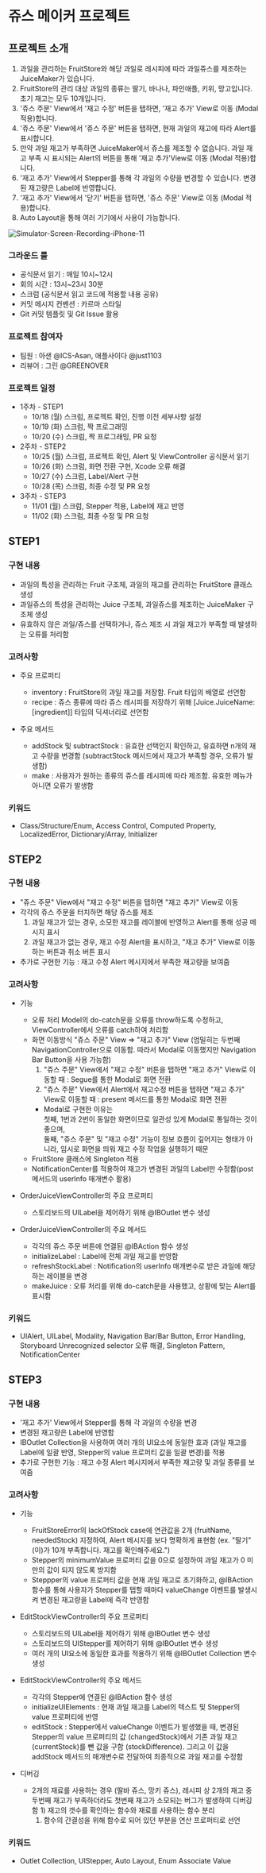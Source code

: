 # 쥬스 메이커 프로젝트

## 프로젝트 소개
1. 과일을 관리하는 FruitStore와 해당 과일로 레시피에 따라 과일쥬스를 제조하는 JuiceMaker가 있습니다.
1. FruitStore의 관리 대상 과일의 종류는 딸기, 바나나, 파인애플, 키위, 망고입니다. 초기 재고는 모두 10개입니다.
1. '쥬스 주문' View에서 '재고 수정' 버튼을 탭하면, '재고 추가' View로 이동 (Modal 적용)합니다.
1. '쥬스 주문' View에서 '쥬스 주문' 버튼을 탭하면, 현재 과일의 재고에 따라 Alert를 표시합니다.
1. 만약 과일 재고가 부족하면 JuiceMaker에서 쥬스를 제조할 수 없습니다. 과일 재고 부족 시 표시되는 Alert의 버튼을 통해 '재고 추가'View로 이동 (Modal 적용)합니다.
1. '재고 추가' View에서 Stepper를 통해 각 과일의 수량을 변경할 수 있습니다. 변경된 재고량은 Label에 반영합니다.
1. '재고 추가' View에서 '닫기' 버튼을 탭하면, '쥬스 주문' View로 이동 (Modal 적용)합니다.
1. Auto Layout을 통해 여러 기기에서 사용이 가능합니다.
   
![Simulator-Screen-Recording-iPhone-11](https://user-images.githubusercontent.com/70856586/147887208-cb742d9a-cc39-405b-98c0-8e74e25dc399.gif)

### 그라운드 룰
   - 공식문서 읽기 : 매일 10시~12시
   - 회의 시간 : 13시~23시 30분
   - 스크럼 (공식문서 읽고 코드에 적용할 내용 공유)
   - 커밋 메시지 컨벤션 : 카르마 스타일 
   - Git 커밋 템플릿 및 Git Issue 활용

### 프로젝트 참여자
   - 팀원 : 아샌 @ICS-Asan, 애플사이다 @just1103
   - 리뷰어 : 그린 @GREENOVER

### 프로젝트 일정
* 1주차 - STEP1
   - 10/18 (월) 스크럼, 프로젝트 확인, 진행 이전 세부사항 설정
   - 10/19 (화) 스크럼, 짝 프로그래밍
   - 10/20 (수) 스크럼, 짝 프로그래밍, PR 요청
* 2주차 - STEP2
   - 10/25 (월) 스크럼, 프로젝트 확인, Alert 및 ViewController 공식문서 읽기
   - 10/26 (화) 스크럼, 화면 전환 구현, Xcode 오류 해결
   - 10/27 (수) 스크럼, Label/Alert 구현
   - 10/28 (목) 스크럼, 최종 수정 및 PR 요청
* 3주차 - STEP3
   - 11/01 (월) 스크럼, Stepper 적용, Label에 재고 반영
   - 11/02 (화) 스크럼, 최종 수정 및 PR 요청

## STEP1
### 구현 내용
   - 과일의 특성을 관리하는 Fruit 구조체, 과일의 재고를 관리하는 FruitStore 클래스 생성
   - 과일쥬스의 특성을 관리하는 Juice 구조체, 과일쥬스를 제조하는 JuiceMaker 구조체 생성
   - 유효하지 않은 과일/쥬스를 선택하거나, 쥬스 제조 시 과일 재고가 부족할 때 발생하는 오류를 처리함

### 고려사항
* 주요 프로퍼티
   - inventory : FruitStore의 과일 재고를 저장함. Fruit 타입의 배열로 선언함
   - recipe : 쥬스 종류에 따라 쥬스 레시피를 저장하기 위해 [Juice.JuiceName: [ingredient]] 타입의 딕셔너리로 선언함

* 주요 메서드
   - addStock 및 subtractStock : 유효한 선택인지 확인하고, 유효하면 n개의 재고 수량을 변경함 (subtractStock 메서드에서 재고가 부족할 경우, 오류가 발생함)
   - make : 사용자가 원하는 종류의 쥬스를 레시피에 따라 제조함. 유효한 메뉴가 아니면 오류가 발생함

### 키워드 
   - Class/Structure/Enum, Access Control, Computed Property, LocalizedError, Dictionary/Array, Initializer

## STEP2
### 구현 내용
   - "쥬스 주문" View에서 "재고 수정" 버튼을 탭하면 "재고 추가" View로 이동
   - 각각의 쥬스 주문을 터치하면 해당 쥬스를 제조
     1) 과일 재고가 있는 경우, 소모한 재고를 레이블에 반영하고 Alert를 통해 성공 메시지 표시
     2) 과일 재고가 없는 경우, 재고 수정 Alert을 표시하고, "재고 추가" View로 이동하는 버튼과 취소 버튼 표시
   - 추가로 구현한 기능 : 재고 수정 Alert 메시지에서 부족한 재고량을 보여줌

### 고려사항
* 기능
   - 오류 처리 
     Model의 do-catch문을 오류를 throw하도록 수정하고, ViewController에서 오류를 catch하여 처리함
   - 화면 이동방식 
     "쥬스 주문" View => "재고 추가" View (엄밀히는 두번째 NavigationController으로 이동함. 따라서 Modal로 이동했지만 Navigation Bar Button을 사용 가능함)
        1) "쥬스 주문" View에서 "재고 수정" 버튼을 탭하면 "재고 추가" View로 이동할 때 : Segue를 통한 Modal로 화면 전환
        2) "쥬스 주문" View에서 Alert에서 재고수정 버튼을 탭하면 "재고 추가" View로 이동할 때 : present 메서드를 통한 Modal로 화면 전환 
        - Modal로 구현한 이유는    
            첫째, 1번과 2번이 동일한 화면이므로 일관성 있게 Modal로 통일하는 것이 좋으며,    
            둘째, "쥬스 주문" 및 "재고 수정" 기능이 정보 흐름이 깊어지는 형태가 아니라, 임시로 화면을 띄워 재고 수정 작업을 실행하기 때문
   - FruitStore 클래스에 Singleton 적용
   - NotificationCenter를 적용하여 재고가 변경된 과일의 Label만 수정함(post 메서드의 userInfo 매개변수 활용)

* OrderJuiceViewController의 주요 프로퍼티
   - 스토리보드의 UILabel을 제어하기 위해 @IBOutlet 변수 생성

* OrderJuiceViewController의 주요 메서드
   - 각각의 쥬스 주문 버튼에 연결된 @IBAction 함수 생성
   - initializeLabel : Label에 전체 과일 재고를 반영함
   - refreshStockLabel : Notification의 userInfo 매개변수로 받은 과일에 해당하는 레이블을 변경
   - makeJuice : 오류 처리를 위해 do-catch문을 사용했고, 상황에 맞는 Alert를 표시함

### 키워드
   - UIAlert, UILabel, Modality, Navigation Bar/Bar Button, Error Handling, Storyboard Unrecognized selector 오류 해결, Singleton Pattern, NotificationCenter

## STEP3
### 구현 내용
   - '재고 추가' View에서 Stepper를 통해 각 과일의 수량을 변경
   - 변경된 재고량은 Label에 반영함
   - IBOutlet Collection을 사용하여 여러 개의 UI요소에 동일한 효과 (과일 재고를 Label에 일괄 반영, Stepper의 value 프로퍼티 값을 일괄 변경)를 적용
   - 추가로 구현한 기능 : 재고 수정 Alert 메시지에서 부족한 재고량 및 과일 종류를 보여줌 

### 고려사항
* 기능
   - FruitStoreError의 lackOfStock case에 연관값을 2개 (fruitName, neededStock) 지정하여, Alert 메시지를 보다 명확하게 표현함 (ex. "딸기"(이)가 10개 부족합니다. 재고를 확인해주세요.")
   - Stepper의 minimumValue 프로퍼티 값을 0으로 설정하여 과일 재고가 0 미만의 값이 되지 않도록 방지함
   - Steppper의 value 프로퍼티 값을 현재 과일 재고로 초기화하고, @IBAction 함수를 통해 사용자가 Stepper를 탭할 때마다 valueChange 이벤트를 발생시켜 변경된 재고량을 Label에 즉각 반영함

* EditStockViewController의 주요 프로퍼티
   - 스토리보드의 UILabel을 제어하기 위해 @IBOutlet 변수 생성
   - 스토리보드의 UIStepper를 제어하기 위해 @IBOutlet 변수 생성
   - 여러 개의 UI요소에 동일한 효과를 적용하기 위해 @IBOutlet Collection 변수 생성

* EditStockViewController의 주요 메서드
   - 각각의 Stepper에 연결된 @IBAction 함수 생성
   - initializeUIElements : 현재 과일 재고를 Label의 텍스트 및 Stepper의 value 프로퍼티에 반영
   - editStock : Stepper에서 valueChange 이벤트가 발생했을 때, 변경된 Stepper의 value 프로퍼티의 값 (changedStock)에서 기존 과일 재고 (currentStock)를 뺀 값을 구함 (stockDifference). 그리고 이 값을 addStock 메서드의 매개변수로 전달하여 최종적으로 과일 재고를 수정함

* 디버깅
   - 2개의 재료를 사용하는 경우 (딸바 쥬스, 망키 쥬스), 레시피 상 2개의 재고 중 두번째 재고가 부족하더라도 첫번째 재고가 소모되는 버그가 발생하여 디버깅함
		 1) 재고의 갯수를 확인하는 함수와 재료를 사용하는 함수 분리
	   1) 함수의 간결성을 위해 함수로 되어 있던 부분을 연산 프로퍼티로 선언

### 키워드 
   - Outlet Collection, UIStepper, Auto Layout, Enum Associate Value
